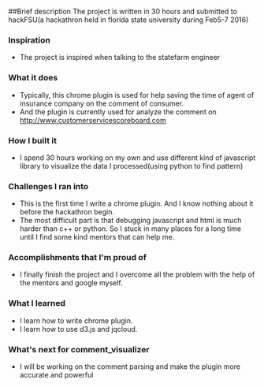 ##Brief description
	The project is written in 30 hours and submitted to hackFSU(a hackathron held in florida state university during Feb5-7 2016)
### Inspiration
- The project is inspired when talking to the statefarm engineer


### What it does
- Typically, this chrome plugin is used for help saving the time of agent of insurance company on the comment of consumer.
- And the plugin is currently used for analyze the comment on http://www.customerservicescoreboard.com
### How I built it
- I spend 30 hours working on my own and use different kind of javascript library to visualize the data I processed(using python to find pattern)

### Challenges I ran into
- This is the first time I write a chrome plugin. And I know nothing about it before the hackathron begin.
- The most difficult part is that debugging javascript and html is much harder than c++ or python. So I stuck in many places for a long time until I find some kind mentors that can help me.

### Accomplishments that I'm proud of
- I finally finish the project and I overcome all the problem with the help of the mentors and google myself.

### What I learned
- I learn how to write chrome plugin.
- I learn how to use d3.js and jqcloud.



### What's next for comment_visualizer
- I will be working on the comment parsing and make the plugin more accurate and powerful

